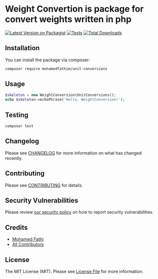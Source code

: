 # Weight Convertion is package for convert weights written in php

[![Latest Version on Packagist](https://img.shields.io/packagist/v/mohamedfathim/unit-conversions.svg?style=flat-square)](https://packagist.org/packages/mohamedfathim/unit-conversions)
[![Tests](https://github.com/mohamedfathim/unit-conversions/actions/workflows/run-tests.yml/badge.svg?branch=main)](https://github.com/mohamedfathim/unit-conversions/actions/workflows/run-tests.yml)
[![Total Downloads](https://img.shields.io/packagist/dt/mohamedfathim/unit-conversions.svg?style=flat-square)](https://packagist.org/packages/mohamedfathim/unit-conversions)

## Installation

You can install the package via composer:

```bash
composer require mohamedfathim/unit-conversions
```

## Usage

```php
$skeleton = new WeightConversion\UnitConversions();
echo $skeleton->echoPhrase('Hello, WeightConversion!');
```

## Testing

```bash
composer test
```

## Changelog

Please see [CHANGELOG](CHANGELOG.md) for more information on what has changed recently.

## Contributing

Please see [CONTRIBUTING](.github/CONTRIBUTING.md) for details.

## Security Vulnerabilities

Please review [our security policy](../../security/policy) on how to report security vulnerabilities.

## Credits

-   [Mohamed Fathi](https://github.com/MohamedFathiM)
-   [All Contributors](../../contributors)

## License

The MIT License (MIT). Please see [License File](LICENSE.md) for more information.
